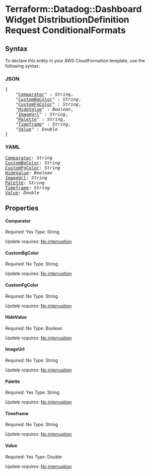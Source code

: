 # Terraform::Datadog::Dashboard Widget DistributionDefinition Request ConditionalFormats

## Syntax

To declare this entity in your AWS CloudFormation template, use the following syntax:

### JSON

<pre>
{
    "<a href="#comparator" title="Comparator">Comparator</a>" : <i>String</i>,
    "<a href="#custombgcolor" title="CustomBgColor">CustomBgColor</a>" : <i>String</i>,
    "<a href="#customfgcolor" title="CustomFgColor">CustomFgColor</a>" : <i>String</i>,
    "<a href="#hidevalue" title="HideValue">HideValue</a>" : <i>Boolean</i>,
    "<a href="#imageurl" title="ImageUrl">ImageUrl</a>" : <i>String</i>,
    "<a href="#palette" title="Palette">Palette</a>" : <i>String</i>,
    "<a href="#timeframe" title="Timeframe">Timeframe</a>" : <i>String</i>,
    "<a href="#value" title="Value">Value</a>" : <i>Double</i>
}
</pre>

### YAML

<pre>
<a href="#comparator" title="Comparator">Comparator</a>: <i>String</i>
<a href="#custombgcolor" title="CustomBgColor">CustomBgColor</a>: <i>String</i>
<a href="#customfgcolor" title="CustomFgColor">CustomFgColor</a>: <i>String</i>
<a href="#hidevalue" title="HideValue">HideValue</a>: <i>Boolean</i>
<a href="#imageurl" title="ImageUrl">ImageUrl</a>: <i>String</i>
<a href="#palette" title="Palette">Palette</a>: <i>String</i>
<a href="#timeframe" title="Timeframe">Timeframe</a>: <i>String</i>
<a href="#value" title="Value">Value</a>: <i>Double</i>
</pre>

## Properties

#### Comparator

_Required_: Yes
_Type_: String

_Update requires_: [No interruption](https://docs.aws.amazon.com/AWSCloudFormation/latest/UserGuide/using-cfn-updating-stacks-update-behaviors.html#update-no-interrupt)

#### CustomBgColor

_Required_: No
_Type_: String

_Update requires_: [No interruption](https://docs.aws.amazon.com/AWSCloudFormation/latest/UserGuide/using-cfn-updating-stacks-update-behaviors.html#update-no-interrupt)

#### CustomFgColor

_Required_: No
_Type_: String

_Update requires_: [No interruption](https://docs.aws.amazon.com/AWSCloudFormation/latest/UserGuide/using-cfn-updating-stacks-update-behaviors.html#update-no-interrupt)

#### HideValue

_Required_: No
_Type_: Boolean

_Update requires_: [No interruption](https://docs.aws.amazon.com/AWSCloudFormation/latest/UserGuide/using-cfn-updating-stacks-update-behaviors.html#update-no-interrupt)

#### ImageUrl

_Required_: No
_Type_: String

_Update requires_: [No interruption](https://docs.aws.amazon.com/AWSCloudFormation/latest/UserGuide/using-cfn-updating-stacks-update-behaviors.html#update-no-interrupt)

#### Palette

_Required_: Yes
_Type_: String

_Update requires_: [No interruption](https://docs.aws.amazon.com/AWSCloudFormation/latest/UserGuide/using-cfn-updating-stacks-update-behaviors.html#update-no-interrupt)

#### Timeframe

_Required_: No
_Type_: String

_Update requires_: [No interruption](https://docs.aws.amazon.com/AWSCloudFormation/latest/UserGuide/using-cfn-updating-stacks-update-behaviors.html#update-no-interrupt)

#### Value

_Required_: Yes
_Type_: Double

_Update requires_: [No interruption](https://docs.aws.amazon.com/AWSCloudFormation/latest/UserGuide/using-cfn-updating-stacks-update-behaviors.html#update-no-interrupt)

